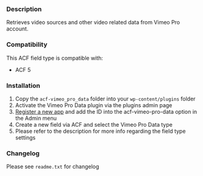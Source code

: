 ### Description

Retrieves video sources and other video related data from Vimeo Pro account.

### Compatibility

This ACF field type is compatible with:
* ACF 5

### Installation

1. Copy the `acf-vimeo_pro_data` folder into your `wp-content/plugins` folder
2. Activate the Vimeo Pro Data plugin via the plugins admin page
3. [Register a new app](https://developer.vimeo.com/api/start) and add the ID into the acf-vimeo-pro-data option in the Admin menu
4. Create a new field via ACF and select the Vimeo Pro Data type
5. Please refer to the description for more info regarding the field type settings

### Changelog
Please see `readme.txt` for changelog
